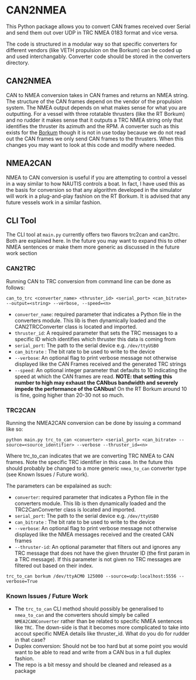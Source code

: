 # CAN2NMEA

This Python package allows you to convert CAN frames received over Serial and send them out over UDP in TRC NMEA 0183 format and vice versa.

The code is structured in a modular way so that specific converters for different vendors (like VETH propulsion on the Borkum) can be coded up and used interchangably. Converter code should be stored in the converters directory.

## CAN2NMEA

CAN to NMEA conversion takes in CAN frames and returns an NMEA string. The structure of the CAN frames depend on the vendor of the propulsion system. The NMEA output depends on what makes sense for what you are outputting. For a vessel with three rotatable thrusters (like the RT Borkum) and no rudder it makes sense that it outputs a TRC NMEA string only that identifies the thruster its azimuth and the RPM. A converter such as this exists for the [Borkum](converters/borkum.py) though it is not in use today because we do not read out the CAN frames we only send CAN frames to the thrusters. When this changes you may want to look at this code and modify where needed.


## NMEA2CAN

NMEA to CAN conversion is useful if you are attempting to control a vessel in a way similar to how NAUTIS controls a boat. In fact, I have used this as the basis for conversion so that any algorithm developed in the simulator will work in a plug-and-play fashion on the RT Borkum. It is advised that any future vessels work in a similar fashion. 

## CLI Tool

The CLI tool at `main.py` currently offers two flavors trc2can and can2trc. Both are explained here. In the future you may want to expand this to other NMEA sentences or make them more generic as discussed in the future work section

### CAN2TRC

Running CAN to TRC conversion from command line can be done as follows:

`can_to_trc <converter_name> <thruster_id> <serial_port> <can_bitrate> --output=<string> --verbose, --speed=<n>`

* `converter_name`: required parameter that indicates a Python file in the converters module. This lib is then dynamically loaded and the CAN2TRCConverter class is located and imported.
* `thruster_id`: A required parameter that sets the TRC messages to a specific ID which identifies which thruster this data is coming from
* `serial_port`: The path to the serial device e.g. `/dev/ttyUSB0` 
* `can_bitrate` : The bit rate to be used to write to the device
* `--verbose`: An optional flag to print verbose message not otherwise displayed like the CAN Frames received and the generated TRC strings
* `--speed`: An optional integer parameter that defaults to 10 indicating the speed at which the CAN frames are read. **NOTE: that setting this number to high may exhaust the CANbus bandwidth and severely impede the performance of the CANbus!** On the RT Borkum around 10 is fine, going higher than 20-30 not so much.

### TRC2CAN

Running the NMEA2CAN conversion can be done by issuing a command like so:

`python main.py trc_to_can <converter> <serial_port> <can_bitrate> --source=<source_identifier> --verbose --thruster_id=<n>`

Where trc_to_can indicates that we are converting TRC NMEA to CAN frames. Note the specific TRC identifier in this case. In the future this should probably be changed to a more generic `nmea_to_can` converter type (see Known Issues / Future work).

The parameters can be expalained as such:

* `converter`: required parameter that indicates a Python file in the converters module. This lib is then dynamically loaded and the TRC2CanConverter class is located and imported.
* `serial_port`: The path to the serial device e.g. `/dev/ttyUSB0` 
* `can_bitrate` : The bit rate to be used to write to the device
* `--verbose`: An optional flag to print verbose message not otherwise displayed like the NMEA messages received and the created CAN frames
* `--thruster-id`: An optional parameter that filters out and ignores any TRC message that does not have the given thruster ID (the first param in a TRC message). If this parameter is not given no TRC messages are filtered out based on their index.

`trc_to_can borkum /dev/ttyACM0 125000 --source=udp:localhost:5556 --verbose=True`

### Known Issues / Future Work

* The `trc_to_can` CLI method should possibly be generalised to `nmea_to_can` and the converters should simply be called `NMEA2CANConverter` rather than be related to specific NMEA sentences like `TRC`. The down-side is that it becomes more complicated to take into accout specific NMEA details like thruster_id. What do you do for rudder in that case?
* Duplex conversion: Should not be too hard but at some point you would want to be able to read and write from a CAN bus in a full duplex fashion. 
* The repo is a bit messy and should be cleaned and released as a package